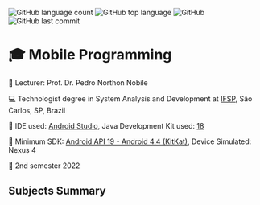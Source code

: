 ![GitHub language count](https://img.shields.io/github/languages/count/souzafcharles/ws-mobile-programming)
![GitHub top language](https://img.shields.io/github/languages/top/souzafcharlessouzafcharles/ws-mobile-programming)
![GitHub](https://img.shields.io/github/license/souzafcharles/ws-mobile-programming)
![GitHub last commit](https://img.shields.io/github/last-commit/souzafcharles/ws-mobile-programming)

# :mortar_board: Mobile Programming

:triangular_flag_on_post: Lecturer: Prof. Dr. Pedro Northon Nobile

:computer: Technologist degree in System Analysis and Development at [IFSP](https://www.ifsp.edu.br/), São Carlos, SP, Brazil

:ticket: IDE used: [Android Studio](https://developer.android.com/studio), Java Development Kit used: [18](https://www.oracle.com/java/technologies/downloads/)

:iphone: Minimum SDK: [Android API 19 - Android 4.4 (KitKat)](https://developer.android.com/studio/releases/platforms), Device Simulated: Nexus 4

:calendar: 2nd semester 2022

## Subjects Summary
